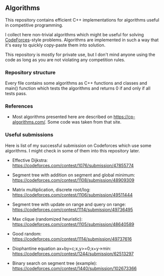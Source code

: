 ## Algorithms

This repository contains efficient C++ implementations for algorithms useful in 
competitive programming.

I collect here non-trivial algorithms which might be useful for solving 
[CodeForces](https://codeforces.com)-style problems. Algorithms are implemented
in such a way that it's easy to quickly copy-paste them into solution. 

This repository is mostly for private use, but I don't mind anyone using the 
code as long as you are not violating any competition rules.

### Repository structure

Every file contains some algorithms as C++ functions and classes and main()
function which tests the algorithms and returns 0 if and only if all tests pass.

### References

* Most algorithms presented here are described on https://cp-algorithms.com/. 
  Some code was taken from that site.

### Useful submissions

Here is list of my successful submission on Codeforces which use some 
algorithms. I might check in some of them into this repository later.

* Effective Dijkstra: https://codeforces.com/contest/1076/submission/47855774

* Segment tree with addition on segment and global minimum: https://codeforces.com/contest/1108/submission/48909309

* Matrix multiplication, discrete root/log: https://codeforces.com/contest/1106/submission/49511444

* Segment tree with update on range and query on range: https://codeforces.com/contest/1114/submission/49736495

* Max clique (randomized heuristic): https://codeforces.com/contest/1105/submission/48640589

* Good random: https://codeforces.com/contest/1114/submission/49737616

* Diophantine equation ax+by=c;x,y>=0;x+y->min: https://codeforces.com/contest/1244/submission/62513297

* Binary search on segment tree (example): https://codeforces.com/contest/1440/submission/102673366
